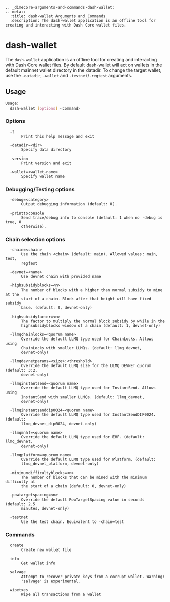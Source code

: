 ```{eval-rst}
.. _dimecore-arguments-and-commands-dash-wallet:
.. meta::
  :title: dash-wallet Arguments and Commands
  :description: The dash-wallet application is an offline tool for creating and interacting with Dash Core wallet files.
```

# dash-wallet

The `dash-wallet` application is an offline tool for creating and interacting with Dash Core wallet files. By default dash-wallet will act on wallets in the default mainnet wallet directory in the datadir. To change the target wallet, use the `-datadir`, `-wallet` and `-testnet`/`-regtest` arguments.

## Usage

```bash
Usage:
  dash-wallet [options] <command>
```

### Options

```text
  -?
       Print this help message and exit

  -datadir=<dir>
       Specify data directory

  -version
       Print version and exit

  -wallet=<wallet-name>
       Specify wallet name
```

### Debugging/Testing options

```text
  -debug=<category>
       Output debugging information (default: 0).

  -printtoconsole
       Send trace/debug info to console (default: 1 when no -debug is true, 0
       otherwise).
```

### Chain selection options

```text
  -chain=<chain>
       Use the chain <chain> (default: main). Allowed values: main, test,
       regtest

  -devnet=<name>
       Use devnet chain with provided name

  -highsubsidyblocks=<n>
       The number of blocks with a higher than normal subsidy to mine at the
       start of a chain. Block after that height will have fixed subsidy
       base. (default: 0, devnet-only)

  -highsubsidyfactor=<n>
       The factor to multiply the normal block subsidy by while in the
       highsubsidyblocks window of a chain (default: 1, devnet-only)

  -llmqchainlocks=<quorum name>
       Override the default LLMQ type used for ChainLocks. Allows using
       ChainLocks with smaller LLMQs. (default: llmq_devnet,
       devnet-only)

  -llmqdevnetparams=<size>:<threshold>
       Override the default LLMQ size for the LLMQ_DEVNET quorum (default: 3:2,
       devnet-only)

  -llmqinstantsend=<quorum name>
       Override the default LLMQ type used for InstantSend. Allows using
       InstantSend with smaller LLMQs. (default: llmq_devnet,
       devnet-only)

  -llmqinstantsenddip0024=<quorum name>
       Override the default LLMQ type used for InstantSendDIP0024. (default:
       llmq_devnet_dip0024, devnet-only)

  -llmqmnhf=<quorum name>
       Override the default LLMQ type used for EHF. (default: llmq_devnet,
       devnet-only)

  -llmqplatform=<quorum name>
       Override the default LLMQ type used for Platform. (default:
       llmq_devnet_platform, devnet-only)

  -minimumdifficultyblocks=<n>
       The number of blocks that can be mined with the minimum difficulty at
       the start of a chain (default: 0, devnet-only)

  -powtargetspacing=<n>
       Override the default PowTargetSpacing value in seconds (default: 2.5
       minutes, devnet-only)

  -testnet
       Use the test chain. Equivalent to -chain=test
```

### Commands

```text
  create
       Create new wallet file

  info
       Get wallet info

  salvage
       Attempt to recover private keys from a corrupt wallet. Warning:
       'salvage' is experimental.

  wipetxes
       Wipe all transactions from a wallet
```
